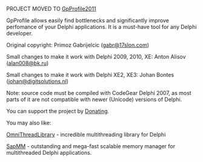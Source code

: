 PROJECT MOVED TO [GpProfile2011](http://github.com/alan008/gpprofile2011)

GpProfile allows easily find bottlenecks and significantly improve perfomance of your Delphi applications. It is a must-have tool for any Delphi developer.

Original copyright: Primoz Gabrijelcic (gabr@17slon.com)

Small changes to make it work with Delphi 2009, 2010, XE: Anton Alisov (alan008@bk.ru)

Small changes to make it work with Delphi XE2, XE3: Johan Bontes (johan@digitsolutions.nl)

Note: source code must be compiled with CodeGear Delphi 2007, as most parts of it are not compatible with newer (Unicode) versions of Delphi.

You can support the project by [Donating](http://emorio.com).

You may also like:

[OmniThreadLibrary](https://code.google.com/p/omnithreadlibrary) - incredible multithreading library for Delphi

[SapMM](https://code.google.com/p/sapmm) - outstanding and mega-fast scalable memory manager for multithreaded Delphi applications.